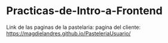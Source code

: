 # Practicas-de-Intro-a-Frontend 
Link de las paginas de la pastelaria:
pagina del cliente: https://magdielandres.github.io/PasteleriaUsuario/

